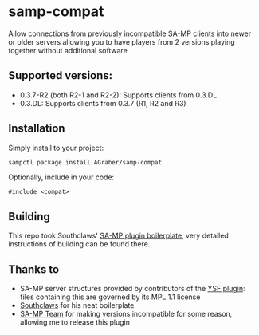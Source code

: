 # samp-compat

Allow connections from previously incompatible SA-MP clients into newer or older servers
allowing you to have players from 2 versions playing together without additional software

## Supported versions:
* 0.3.7-R2 (both R2-1 and R2-2): Supports clients from 0.3.DL
* 0.3.DL: Supports clients from 0.3.7 (R1, R2 and R3)

## Installation

Simply install to your project:

```bash
sampctl package install AGraber/samp-compat
```

Optionally, include in your code:

```pawn
#include <compat>
```

## Building
This repo took Southclaws' [SA-MP plugin boilerplate](https://github.com/Southclaws/samp-plugin-boilerplate/blob/master/README.md), very detailed instructions of building can be found there.

## Thanks to
* SA-MP server structures provided by contributors of the
[YSF plugin](https://github.com/IllidanS4/YSF):
files containing this are governed by its MPL 1.1 license
* [Southclaws](https://github.com/Southclaws) for his neat boilerplate
* [SA-MP Team](http://sa-mp.com) for making versions incompatible for some reason,
allowing me to release this plugin

